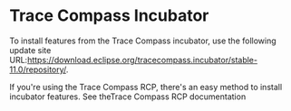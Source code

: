 # Trace Compass Incubator

To install features from the Trace Compass incubator, use the following update site URL:https://download.eclipse.org/tracecompass.incubator/stable-11.0/repository/.

If you're using the Trace Compass RCP, there's an easy method to install incubator features. See theTrace Compass RCP documentation